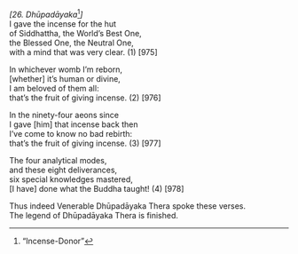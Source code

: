 *\[26. Dhūpadāyaka*[^1]*\]*  
I gave the incense for the hut  
of Siddhattha, the World’s Best One,  
the Blessed One, the Neutral One,  
with a mind that was very clear. (1) \[975\]

In whichever womb I’m reborn,  
\[whether\] it’s human or divine,  
I am beloved of them all:  
that’s the fruit of giving incense. (2) \[976\]

In the ninety-four aeons since  
I gave \[him\] that incense back then  
I’ve come to know no bad rebirth:  
that’s the fruit of giving incense. (3) \[977\]

The four analytical modes,  
and these eight deliverances,  
six special knowledges mastered,  
\[I have\] done what the Buddha taught! (4) \[978\]

Thus indeed Venerable Dhūpadāyaka Thera spoke these verses.  
The legend of Dhūpadāyaka Thera is finished.  
[^1]: “Incense-Donor”
